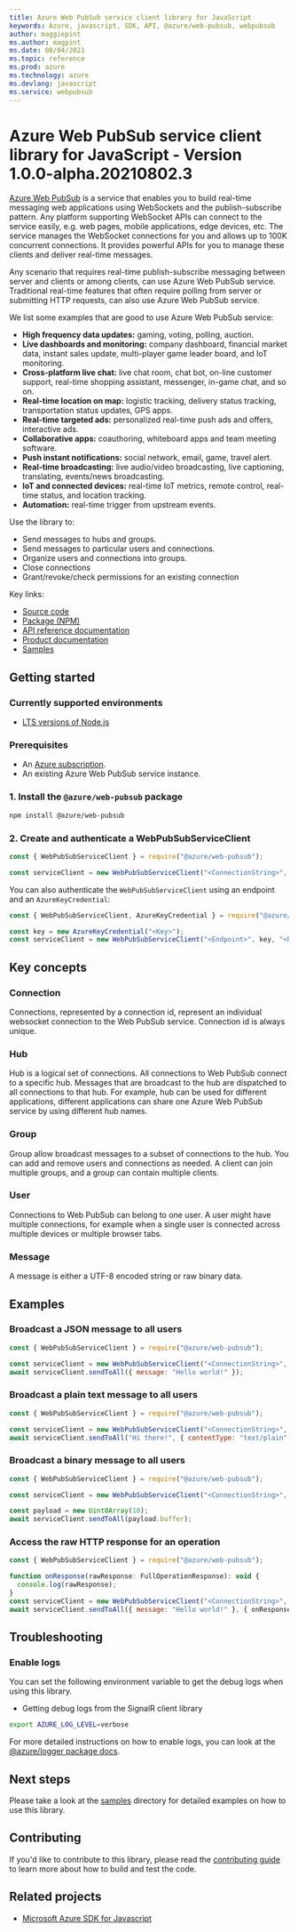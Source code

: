 ```yaml
---
title: Azure Web PubSub service client library for JavaScript
keywords: Azure, javascript, SDK, API, @azure/web-pubsub, webpubsub
author: maggiepint
ms.author: magpint
ms.date: 08/04/2021
ms.topic: reference
ms.prod: azure
ms.technology: azure
ms.devlang: javascript
ms.service: webpubsub
---
```


# Azure Web PubSub service client library for JavaScript - Version 1.0.0-alpha.20210802.3 


[Azure Web PubSub](https://aka.ms/awps/doc) is a service that enables you to build real-time messaging web applications using WebSockets and the publish-subscribe pattern. Any platform supporting WebSocket APIs can connect to the service easily, e.g. web pages, mobile applications, edge devices, etc. The service manages the WebSocket connections for you and allows up to 100K concurrent connections. It provides powerful APIs for you to manage these clients and deliver real-time messages.

Any scenario that requires real-time publish-subscribe messaging between server and clients or among clients, can use Azure Web PubSub service. Traditional real-time features that often require polling from server or submitting HTTP requests, can also use Azure Web PubSub service.

We list some examples that are good to use Azure Web PubSub service:

- **High frequency data updates:** gaming, voting, polling, auction.
- **Live dashboards and monitoring:** company dashboard, financial market data, instant sales update, multi-player game leader board, and IoT monitoring.
- **Cross-platform live chat:** live chat room, chat bot, on-line customer support, real-time shopping assistant, messenger, in-game chat, and so on.
- **Real-time location on map:** logistic tracking, delivery status tracking, transportation status updates, GPS apps.
- **Real-time targeted ads:** personalized real-time push ads and offers, interactive ads.
- **Collaborative apps:** coauthoring, whiteboard apps and team meeting software.
- **Push instant notifications:** social network, email, game, travel alert.
- **Real-time broadcasting:** live audio/video broadcasting, live captioning, translating, events/news broadcasting.
- **IoT and connected devices:** real-time IoT metrics, remote control, real-time status, and location tracking.
- **Automation:** real-time trigger from upstream events.

Use the library to:

- Send messages to hubs and groups.
- Send messages to particular users and connections.
- Organize users and connections into groups.
- Close connections
- Grant/revoke/check permissions for an existing connection

Key links:
- [Source code](https://github.com/Azure/azure-sdk-for-js/blob/main/sdk/web-pubsub/web-pubsub)
- [Package (NPM)](https://www.npmjs.com/package/@azure/web-pubsub)
- [API reference documentation](https://aka.ms/awps/sdk/js)
- [Product documentation](https://aka.ms/awps/doc)
- [Samples][samples_ref]

## Getting started

### Currently supported environments

- [LTS versions of Node.js](https://nodejs.org/about/releases/)

### Prerequisites

- An [Azure subscription][azure_sub].
- An existing Azure Web PubSub service instance.

### 1. Install the `@azure/web-pubsub` package

```bash
npm install @azure/web-pubsub
```

### 2. Create and authenticate a WebPubSubServiceClient

```js
const { WebPubSubServiceClient } = require("@azure/web-pubsub");

const serviceClient = new WebPubSubServiceClient("<ConnectionString>", "<hubName>");
```

You can also authenticate the `WebPubSubServiceClient` using an endpoint and an `AzureKeyCredential`:

```js
const { WebPubSubServiceClient, AzureKeyCredential } = require("@azure/web-pubsub");

const key = new AzureKeyCredential("<Key>");
const serviceClient = new WebPubSubServiceClient("<Endpoint>", key, "<hubName>");
```

## Key concepts

### Connection

Connections, represented by a connection id, represent an individual websocket connection to the Web PubSub service. Connection id is always unique.

### Hub

Hub is a logical set of connections. All connections to Web PubSub connect to a specific hub. Messages that are broadcast to the hub are dispatched to all connections to that hub. For example, hub can be used for different applications, different applications can share one Azure Web PubSub service by using different hub names.

### Group

Group allow broadcast messages to a subset of connections to the hub. You can add and remove users and connections as needed. A client can join multiple groups, and a group can contain multiple clients.

### User

Connections to Web PubSub can belong to one user. A user might have multiple connections, for example when a single user is connected across multiple devices or multiple browser tabs.

### Message

A message is either a UTF-8 encoded string or raw binary data.

## Examples

### Broadcast a JSON message to all users

```js
const { WebPubSubServiceClient } = require("@azure/web-pubsub");

const serviceClient = new WebPubSubServiceClient("<ConnectionString>", "<hubName>");
await serviceClient.sendToAll({ message: "Hello world!" });
```

### Broadcast a plain text message to all users

```js
const { WebPubSubServiceClient } = require("@azure/web-pubsub");

const serviceClient = new WebPubSubServiceClient("<ConnectionString>", "<hubName>");
await serviceClient.sendToAll("Hi there!", { contentType: "text/plain" });
```

### Broadcast a binary message to all users

```js
const { WebPubSubServiceClient } = require("@azure/web-pubsub");

const serviceClient = new WebPubSubServiceClient("<ConnectionString>", "<hubName>");

const payload = new Uint8Array(10);
await serviceClient.sendToAll(payload.buffer);
```

### Access the raw HTTP response for an operation

```js
const { WebPubSubServiceClient } = require("@azure/web-pubsub");

function onResponse(rawResponse: FullOperationResponse): void {
  console.log(rawResponse);
}
const serviceClient = new WebPubSubServiceClient("<ConnectionString>", "<hubName>");
await serviceClient.sendToAll({ message: "Hello world!" }, { onResponse });
```

## Troubleshooting

### Enable logs

You can set the following environment variable to get the debug logs when using this library.

- Getting debug logs from the SignalR client library

```bash
export AZURE_LOG_LEVEL=verbose
```

For more detailed instructions on how to enable logs, you can look at the [@azure/logger package docs](https://github.com/Azure/azure-sdk-for-js/tree/main/sdk/core/logger).

## Next steps

Please take a look at the
[samples][samples_ref]
directory for detailed examples on how to use this library.

## Contributing

If you'd like to contribute to this library, please read the [contributing guide](https://github.com/Azure/azure-sdk-for-js/blob/main/CONTRIBUTING.md) to learn more about how to build and test the code.

## Related projects

- [Microsoft Azure SDK for Javascript](https://github.com/Azure/azure-sdk-for-js)

[azure_sub]: https://azure.microsoft.com/free/
[samples_ref]: https://github.com/Azure/azure-sdk-for-js/tree/main/sdk/web-pubsub/web-pubsub/samples

